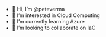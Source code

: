 - 👋 Hi, I’m @peteverma
- 👀 I’m interested in Cloud Computing
- 🌱 I’m currently learning Azure
- 💞️ I’m looking to collaborate on IaC

<!---
peteverma/peteverma is a ✨ special ✨ repository because its `README.md` (this file) appears on your GitHub profile.
You can click the Preview link to take a look at your changes.
--->
